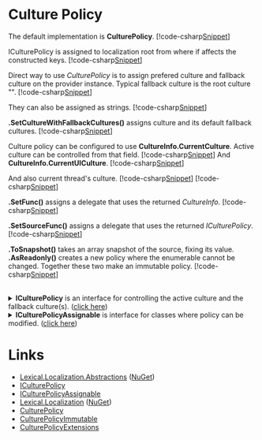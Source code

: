 ﻿# Culture Policy
The default implementation is **CulturePolicy**. 
[!code-csharp[Snippet](Examples.cs#Snippet_0)]

ICulturePolicy is assigned to localization root from where if affects the constructed keys.
[!code-csharp[Snippet](Examples.cs#Snippet_1)]

Direct way to use *CulturePolicy* is to assign prefered culture and fallback culture on the provider instance.
Typical fallback culture is the root culture "".
[!code-csharp[Snippet](Examples.cs#Snippet_2a)]

They can also be assigned as strings.
[!code-csharp[Snippet](Examples.cs#Snippet_2b)]

**.SetCultureWithFallbackCultures()** assigns culture and its default fallback cultures.
[!code-csharp[Snippet](Examples.cs#Snippet_2c)]

Culture policy can be configured to use **CultureInfo.CurrentCulture**. 
Active culture can be controlled from that field.
[!code-csharp[Snippet](Examples.cs#Snippet_3a)]
And **CultureInfo.CurrentUICulture**.
[!code-csharp[Snippet](Examples.cs#Snippet_3b)]

And also current thread's culture.
[!code-csharp[Snippet](Examples.cs#Snippet_4a)]
[!code-csharp[Snippet](Examples.cs#Snippet_4b)]

**.SetFunc()** assigns a delegate that uses the returned *CultureInfo*.
[!code-csharp[Snippet](Examples.cs#Snippet_5)]

**.SetSourceFunc()** assigns a delegate that uses the returned *ICulturePolicy*.
[!code-csharp[Snippet](Examples.cs#Snippet_6)]

**.ToSnapshot()** takes an array snapshot of the source, fixing its value.
**.AsReadonly()** creates a new policy where the enumerable cannot be changed. 
Together these two make an immutable policy.
[!code-csharp[Snippet](Examples.cs#Snippet_7)]

<br/>
<details>
  <summary><b>ICulturePolicy</b> is an interface for controlling the active culture and the fallback culture(s). (<u>click here</u>)</summary>
[!code-csharp[Snippet](../../Lexical.Localization.Abstractions/CulturePolicy/ICulturePolicy.cs#ICulturePolicy)]
</details>

<details>
  <summary><b>ICulturePolicyAssignable</b> is interface for classes where policy can be modified. (<u>click here</u>)</summary>
[!code-csharp[Snippet](../../Lexical.Localization.Abstractions/CulturePolicy/ICulturePolicy.cs#ICulturePolicyAssignable)]
</details>

# Links
* [Lexical.Localization.Abstractions](https://github.com/tagcode/Lexical.Localization/tree/master/Lexical.Localization.Abstractions) ([NuGet](https://www.nuget.org/packages/Lexical.Localization.Abstractions/))
 * [ICulturePolicy](https://github.com/tagcode/Lexical.Localization/blob/master/Lexical.Localization.Abstractions/CulturePolicy/ICulturePolicy.cs)
 * [ICulturePolicyAssignable](https://github.com/tagcode/Lexical.Localization/blob/master/Lexical.Localization.Abstractions/CulturePolicy/ICulturePolicy.cs)
* [Lexical.Localization](https://github.com/tagcode/Lexical.Localization/tree/master/Lexical.Localization) ([NuGet](https://www.nuget.org/packages/Lexical.Localization/))
 * [CulturePolicy](https://github.com/tagcode/Lexical.Localization/blob/master/Lexical.Localization/CulturePolicy/CulturePolicy.cs)
 * [CulturePolicyImmutable](https://github.com/tagcode/Lexical.Localization/blob/master/Lexical.Localization/CulturePolicy/CulturePolicyImmutable.cs)
 * [CulturePolicyExtensions](https://github.com/tagcode/Lexical.Localization/blob/master/Lexical.Localization/CulturePolicy/CulturePolicyExtensions.cs)
